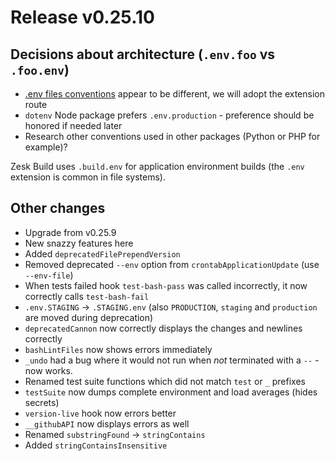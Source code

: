 # Release v0.25.10

## Decisions about architecture (`.env.foo` vs `.foo.env`)

- [.env files conventions](https://stackoverflow.com/questions/55458239/naming-convention-for-environment-variables-files) appear to be different, we will adopt the extension route
- `dotenv` Node package prefers `.env.production` - preference should be honored if needed later
- Research other conventions used in other packages (Python or PHP for example)?

Zesk Build uses `.build.env` for application environment builds (the `.env` extension is common in file systems).

## Other changes

- Upgrade from v0.25.9
- New snazzy features here
- Added `deprecatedFilePrependVersion`
- Removed deprecated `--env` option from `crontabApplicationUpdate` (use `--env-file`)
- When tests failed hook `test-bash-pass` was called incorrectly, it now correctly calls `test-bash-fail`
- `.env.STAGING` -> `.STAGING.env` (also `PRODUCTION`, `staging` and `production` are moved during deprecation)
- `deprecatedCannon` now correctly displays the changes and newlines correctly
- `bashLintFiles` now shows errors immediately
- `_undo` had a bug where it would not run when *not* terminated with a `--` - now works.
- Renamed test suite functions which did not match `test` or `_` prefixes
- `testSuite` now dumps complete environment and load averages (hides secrets)
- `version-live` hook now errors better
- `__githubAPI` now displays errors as well
- Renamed `substringFound` -> `stringContains`
- Added `stringContainsInsensitive`
